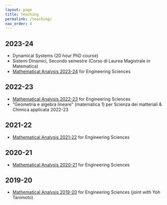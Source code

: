 ```yaml
---
layout: page
title: Teaching
permalink: /teaching/
nav_order: 4
---
```


## 2023-24

- Dynamical Systems (20 hour PhD course)
- Sistemi Dinamici, Secondo semestre (Corso di Laurea Magistrale in Matematica) 
- [Mathematical Analysis 2023-24](https://www.mat.uniroma2.it/butterley/MA2/) for Engineering Sciences

## 2022-23

- [Mathematical Analysis 2022-23](https://www.mat.uniroma2.it/butterley/archive/2022/MA2/) for Engineering Sciences
- "Geometria e algebra lineare" (matematica 1) per Scienza dei matteriali & Chimica applicata 2022-23

## 2021-22

- [Mathematical Analysis 2021-22](https://www.mat.uniroma2.it/butterley/archive/2021/MA2/) for Engineering Sciences

## 2020-21

- [Mathematical Analysis 2020-21](https://www.mat.uniroma2.it/butterley/archive/2020/MA2/) for Engineering Sciences

## 2019-20

- [Mathematical Analysis 2019-20](https://www.mat.uniroma2.it/butterley/archive/2019/MA2/) for Engineering Sciences (joint with Yoh Tanimoto)
